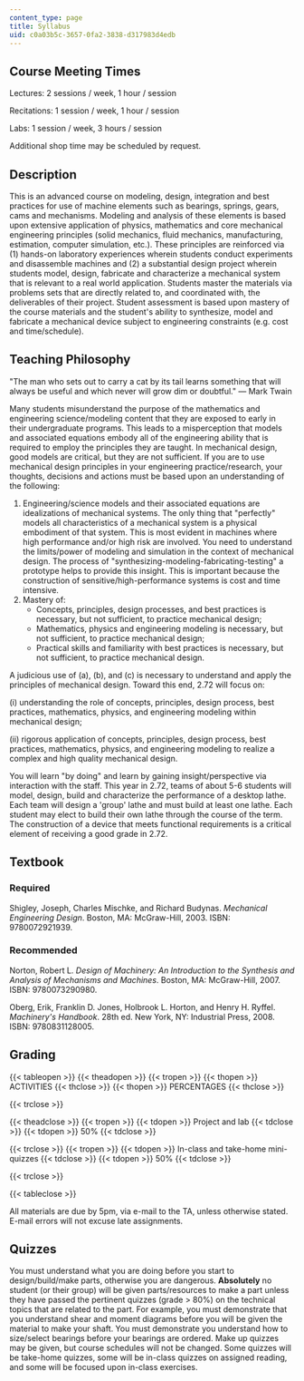 ```yaml
---
content_type: page
title: Syllabus
uid: c0a03b5c-3657-0fa2-3838-d317983d4edb
---
```


Course Meeting Times
--------------------

Lectures: 2 sessions / week, 1 hour / session

Recitations: 1 session / week, 1 hour / session

Labs: 1 session / week, 3 hours / session

Additional shop time may be scheduled by request.

Description
-----------

This is an advanced course on modeling, design, integration and best practices for use of machine elements such as bearings, springs, gears, cams and mechanisms. Modeling and analysis of these elements is based upon extensive application of physics, mathematics and core mechanical engineering principles (solid mechanics, fluid mechanics, manufacturing, estimation, computer simulation, etc.). These principles are reinforced via (1) hands-on laboratory experiences wherein students conduct experiments and disassemble machines and (2) a substantial design project wherein students model, design, fabricate and characterize a mechanical system that is relevant to a real world application. Students master the materials via problems sets that are directly related to, and coordinated with, the deliverables of their project. Student assessment is based upon mastery of the course materials and the student's ability to synthesize, model and fabricate a mechanical device subject to engineering constraints (e.g. cost and time/schedule).

Teaching Philosophy
-------------------

"The man who sets out to carry a cat by its tail learns something that will always be useful and which never will grow dim or doubtful." — Mark Twain

Many students misunderstand the purpose of the mathematics and engineering science/modeling content that they are exposed to early in their undergraduate programs. This leads to a misperception that models and associated equations embody all of the engineering ability that is required to employ the principles they are taught. In mechanical design, good models are critical, but they are not sufficient. If you are to use mechanical design principles in your engineering practice/research, your thoughts, decisions and actions must be based upon an understanding of the following:

1.  Engineering/science models and their associated equations are idealizations of mechanical systems. The only thing that "perfectly" models all characteristics of a mechanical system is a physical embodiment of that system. This is most evident in machines where high performance and/or high risk are involved. You need to understand the limits/power of modeling and simulation in the context of mechanical design. The process of "synthesizing-modeling-fabricating-testing" a prototype helps to provide this insight. This is important because the construction of sensitive/high-performance systems is cost and time intensive.
2.  Mastery of:
    *   Concepts, principles, design processes, and best practices is necessary, but not sufficient, to practice mechanical design;
    *   Mathematics, physics and engineering modeling is necessary, but not sufficient, to practice mechanical design;
    *   Practical skills and familiarity with best practices is necessary, but not sufficient, to practice mechanical design.

A judicious use of (a), (b), and (c) is necessary to understand and apply the principles of mechanical design. Toward this end, 2.72 will focus on:

(i) understanding the role of concepts, principles, design process, best practices, mathematics, physics, and engineering modeling within mechanical design;

(ii) rigorous application of concepts, principles, design process, best practices, mathematics, physics, and engineering modeling to realize a complex and high quality mechanical design.

You will learn "by doing" and learn by gaining insight/perspective via interaction with the staff. This year in 2.72, teams of about 5-6 students will model, design, build and characterize the performance of a desktop lathe. Each team will design a 'group' lathe and must build at least one lathe. Each student may elect to build their own lathe through the course of the term. The construction of a device that meets functional requirements is a critical element of receiving a good grade in 2.72.

Textbook
--------

### Required

Shigley, Joseph, Charles Mischke, and Richard Budynas. _Mechanical Engineering Design_. Boston, MA: McGraw-Hill, 2003. ISBN: 9780072921939.

### Recommended

Norton, Robert L. _Design of Machinery: An Introduction to the Synthesis and Analysis of Mechanisms and Machines_. Boston, MA: McGraw-Hill, 2007. ISBN: 9780073290980.

Oberg, Erik, Franklin D. Jones, Holbrook L. Horton, and Henry H. Ryffel. _Machinery's Handbook_. 28th ed. New York, NY: Industrial Press, 2008. ISBN: 9780831128005.

Grading
-------

{{< tableopen >}}
{{< theadopen >}}
{{< tropen >}}
{{< thopen >}}
ACTIVITIES
{{< thclose >}}
{{< thopen >}}
PERCENTAGES
{{< thclose >}}

{{< trclose >}}

{{< theadclose >}}
{{< tropen >}}
{{< tdopen >}}
Project and lab
{{< tdclose >}}
{{< tdopen >}}
50%
{{< tdclose >}}

{{< trclose >}}
{{< tropen >}}
{{< tdopen >}}
In-class and take-home mini-quizzes
{{< tdclose >}}
{{< tdopen >}}
50%
{{< tdclose >}}

{{< trclose >}}

{{< tableclose >}}

All materials are due by 5pm, via e-mail to the TA, unless otherwise stated. E-mail errors will not excuse late assignments.

Quizzes
-------

You must understand what you are doing before you start to design/build/make parts, otherwise you are dangerous. **Absolutely** no student (or their group) will be given parts/resources to make a part unless they have passed the pertinent quizzes (grade > 80%) on the technical topics that are related to the part. For example, you must demonstrate that you understand shear and moment diagrams before you will be given the material to make your shaft. You must demonstrate you understand how to size/select bearings before your bearings are ordered. Make up quizzes may be given, but course schedules will not be changed. Some quizzes will be take-home quizzes, some will be in-class quizzes on assigned reading, and some will be focused upon in-class exercises.